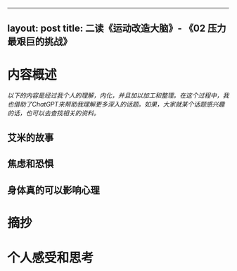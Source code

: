 


---
layout: post
title:  二读《运动改造大脑》- 《02 压力 最艰巨的挑战》
---

# 内容概述

*以下的内容是经过我个人的理解，内化，并且加以加工和整理。在这个过程中，我也借助了ChatGPT来帮助我理解更多深入的话题。如果，大家就某个话题感兴趣的话，也可以去查找相关的资料。*


## 艾米的故事

## 焦虑和恐惧

## 身体真的可以影响心理

## 


# 摘抄





# 个人感受和思考












<!--stackedit_data:
eyJoaXN0b3J5IjpbMzA4ODEzOTIzLC0xMTQ3OTgyNDczLDE4Nz
k2NTAxNjEsNzA5OTM4MTJdfQ==
-->